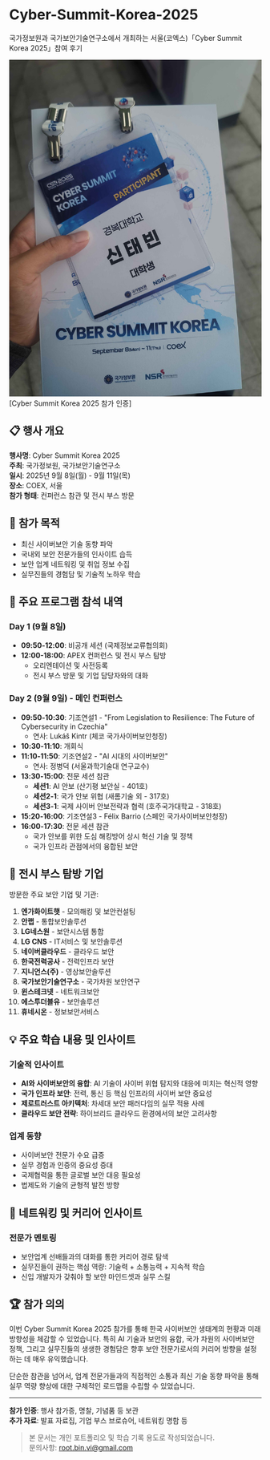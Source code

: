 # Cyber-Summit-Korea-2025
국가정보원과 국가보안기술연구소에서 개최하는 서울(코엑스)「Cyber Summit Korea 2025」참여 후기

<img src="images/20250909_093152.jpg">
[Cyber Summit Korea 2025 참가 인증]

## 📋 행사 개요

**행사명**: Cyber Summit Korea 2025  
**주최**: 국가정보원, 국가보안기술연구소  
**일시**: 2025년 9월 8일(월) - 9월 11일(목)  
**장소**: COEX, 서울  
**참가 형태**: 컨퍼런스 참관 및 전시 부스 방문

## 🎯 참가 목적

- 최신 사이버보안 기술 동향 파악
- 국내외 보안 전문가들의 인사이트 습득
- 보안 업계 네트워킹 및 취업 정보 수집
- 실무진들의 경험담 및 기술적 노하우 학습

## 📅 주요 프로그램 참석 내역

### Day 1 (9월 8일)
- **09:50-12:00**: 비공개 세션 (국제정보교류협의회)
- **12:00-18:00**: APEX 컨퍼런스 및 전시 부스 탐방
  - 오리엔테이션 및 사전등록
  - 전시 부스 방문 및 기업 담당자와의 대화

### Day 2 (9월 9일) - 메인 컨퍼런스
- **09:50-10:30**: 기조연설1 - "From Legislation to Resilience: The Future of Cybersecurity in Czechia"
  - 연사: Lukáš Kintr (체코 국가사이버보안청장)
- **10:30-11:10**: 개회식
- **11:10-11:50**: 기조연설2 - "AI 시대의 사이버보안"
  - 연사: 정병덕 (서울과학기술대 연구교수)
- **13:30-15:00**: 전문 세션 참관
  - **세션1**: AI 안보 (산기평 보안실 - 401호)
  - **세션2-1**: 국가 안보 위협 (새롬기술 외 - 317호)
  - **세션3-1**: 국제 사이버 안보전략과 협력 (호주국가대학교 - 318호)
- **15:20-16:00**: 기조연설3 - Félix Barrio (스페인 국가사이버보안청장)
- **16:00-17:30**: 전문 세션 참관
  - 국가 안보를 위한 도심 해킹방어 상시 혁신 기술 및 정책
  - 국가 인프라 관점에서의 융합된 보안

## 🏢 전시 부스 탐방 기업

방문한 주요 보안 기업 및 기관:

1. **엔가화이트햇** - 모의해킹 및 보안컨설팅
2. **안랩** - 통합보안솔루션 
3. **LG네스원** - 보안시스템 통합
4. **LG CNS** - IT서비스 및 보안솔루션
5. **네이버클라우드** - 클라우드 보안
6. **한국전력공사** - 전력인프라 보안
7. **지니언스(주)** - 영상보안솔루션
8. **국가보안기술연구소** - 국가차원 보안연구
9. **윈스테크넷** - 네트워크보안
10. **에스투더블유** - 보안솔루션
11. **휴네시온** - 정보보안서비스

## 💡 주요 학습 내용 및 인사이트

### 기술적 인사이트
- **AI와 사이버보안의 융합**: AI 기술이 사이버 위협 탐지와 대응에 미치는 혁신적 영향
- **국가 인프라 보안**: 전력, 통신 등 핵심 인프라의 사이버 보안 중요성
- **제로트러스트 아키텍처**: 차세대 보안 패러다임의 실무 적용 사례
- **클라우드 보안 전략**: 하이브리드 클라우드 환경에서의 보안 고려사항

### 업계 동향
- 사이버보안 전문가 수요 급증
- 실무 경험과 인증의 중요성 증대
- 국제협력을 통한 글로벌 보안 대응 필요성
- 법제도와 기술의 균형적 발전 방향

## 🔗 네트워킹 및 커리어 인사이트

### 전문가 멘토링
- 보안업계 선배들과의 대화를 통한 커리어 경로 탐색
- 실무진들이 권하는 핵심 역량: 기술력 + 소통능력 + 지속적 학습
- 신입 개발자가 갖춰야 할 보안 마인드셋과 실무 스킬

## 🏆 참가 의의

이번 Cyber Summit Korea 2025 참가를 통해 한국 사이버보안 생태계의 현황과 미래 방향성을 체감할 수 있었습니다. 특히 AI 기술과 보안의 융합, 국가 차원의 사이버보안 정책, 그리고 실무진들의 생생한 경험담은 향후 보안 전문가로서의 커리어 방향을 설정하는 데 매우 유익했습니다.

단순한 참관을 넘어서, 업계 전문가들과의 직접적인 소통과 최신 기술 동향 파악을 통해 실무 역량 향상에 대한 구체적인 로드맵을 수립할 수 있었습니다.

---

**참가 인증**: 행사 참가증, 명찰, 기념품 등 보관  
**추가 자료**: 발표 자료집, 기업 부스 브로슈어, 네트워킹 명함 등

> 본 문서는 개인 포트폴리오 및 학습 기록 용도로 작성되었습니다.  
> 문의사항: root.bin.vi@gmail.com
